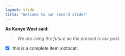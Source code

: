 ```yaml
---
layout: slide
title: "Welcome to our second slide!"
---
```

**As Kanye West said:**
>*We are living the future so*
>*the present is our past.*

- [x] this is a complete item :octocat:
